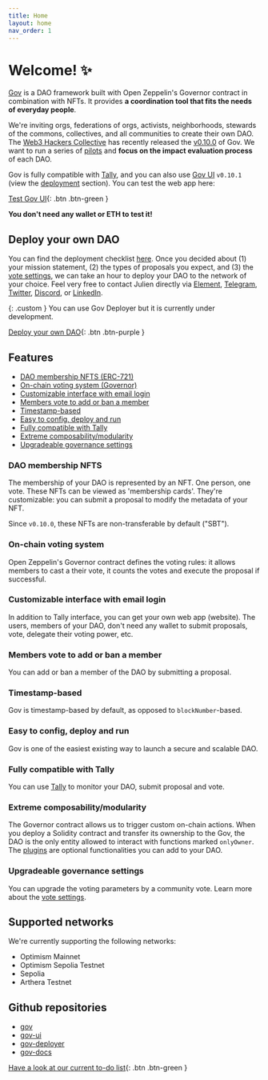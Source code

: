 ```yaml
---
title: Home
layout: home
nav_order: 1
---
```


# Welcome! ✨

[Gov](https://github.com/w3hc/gov) is a DAO framework built with Open Zeppelin's Governor contract in combination with NFTs. It provides **a coordination tool that fits the needs of everyday people**.

We're inviting orgs, federations of orgs, activists, neighborhoods, stewards of the commons, collectives, and all communities to create their own DAO. The [Web3 Hackers Collective](https://www.tally.xyz/gov/web3-hackers-collective) has recently released the [v0.10.0](https://github.com/w3hc/gov/releases/tag/v0.10.0) of Gov. We want to run a series of [pilots](./pilots.html) and **focus on the impact evaluation process** of each DAO.

Gov is fully compatible with [Tally](https://www.tally.xyz/), and you can also use [Gov UI](https://github.com/w3hc/gov-ui) `v0.10.1` (view the [deployment](./deployment.html) section). You can test the web app here: 

[Test Gov UI](https://gov-ui.netlify.app/){: .btn .btn-green }

**You don't need any wallet or ETH to test it!** 

## Deploy your own DAO

You can find the deployment checklist [here](./deployment.html#checklist). Once you decided about (1) your mission statement, (2) the types of proposals you expect, and (3) the [vote settings](./vote-settings.html#guide), we can take an hour to deploy your DAO to the network of your choice. Feel very free to contact Julien directly via [Element](https://matrix.to/#/@julienbrg:matrix.org), [Telegram](https://t.me/julienbrg), [Twitter](https://twitter.com/julienbrg), [Discord](https://discord.com/invite/uSxzJp3J76), or [LinkedIn](https://www.linkedin.com/in/julienberanger/).

 {: .custom }
You can use Gov Deployer but it is currently under development. 

[Deploy your own DAO](gov-deployer.netlify.app){: .btn .btn-purple } 

## Features

- [DAO membership NFTS (ERC-721)](./#dao-membership-nfts)
- [On-chain voting system (Governor)](./#on-chain-voting-system)
- [Customizable interface with email login](./#customizable-interface-with-email-login)
- [Members vote to add or ban a member](./#members-vote-to-add-or-ban-a-member)
- [Timestamp-based](./#timestamp-based)
- [Easy to config, deploy and run](./#easy-to-config-deploy-and-run)
- [Fully compatible with Tally](./#fully-compatible-with-tally)
- [Extreme composability/modularity](./#extreme-composabilitymodularity)
- [Upgradeable governance settings](./#upgradeable-governance-settings)

### DAO membership NFTS

The membership of your DAO is represented by an NFT. One person, one vote. These NFTs can be viewed as 'membership cards'. They're customizable: you can submit a proposal to modify the metadata of your NFT.

Since `v0.10.0`, these NFTs are non-transferable by default ("SBT"). 

### On-chain voting system

Open Zeppelin's Governor contract defines the voting rules: it allows members to cast a their vote, it counts the votes and execute the proposal if successful.

### Customizable interface with email login

In addition to Tally interface, you can get your own web app (website). The users, members of your DAO, don't need any wallet to submit proposals, vote, delegate their voting power, etc. 

### Members vote to add or ban a member

You can add or ban a member of the DAO by submitting a proposal. 

### Timestamp-based

Gov is timestamp-based by default, as opposed to `blockNumber`-based. 

### Easy to config, deploy and run

Gov is one of the easiest existing way to launch a secure and scalable DAO. 

### Fully compatible with Tally

You can use [Tally](https://www.tally.xyz/) to monitor your DAO, submit proposal and vote. 

### Extreme composability/modularity

The Governor contract allows us to trigger custom on-chain actions. When you deploy a Solidity contract and transfer its ownership to the Gov, the DAO is the only entity allowed to interact with functions marked `onlyOwner`. The [plugins](./plugins.html) are optional functionalities you can add to your DAO.

### Upgradeable governance settings

You can upgrade the voting parameters by a community vote. Learn more about the [vote settings](./vote-settings.html).

## Supported networks

We're currently supporting the following networks: 

- Optimism Mainnet
- Optimism Sepolia Testnet
- Sepolia
- Arthera Testnet 

## Github repositories

- [gov](https://github.com/w3hc/gov)
- [gov-ui](https://github.com/w3hc/gov-ui)
- [gov-deployer](https://github.com/w3hc/gov-deployer)
- [gov-docs](https://github.com/w3hc/gov-docs)

[Have a look at our current to-do list](https://github.com/orgs/w3hc/projects/8/views/9){: .btn .btn-green }